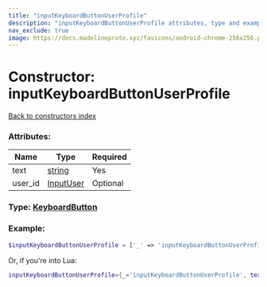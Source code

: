 ```yaml
---
title: "inputKeyboardButtonUserProfile"
description: "inputKeyboardButtonUserProfile attributes, type and example"
nav_exclude: true
image: https://docs.madelineproto.xyz/favicons/android-chrome-256x256.png
---
```

# Constructor: inputKeyboardButtonUserProfile  
[Back to constructors index](index.md)



### Attributes:

| Name     |    Type       | Required |
|----------|---------------|----------|
|text|[string](../types/string.md) | Yes|
|user\_id|[InputUser](../types/InputUser.md) | Optional|



### Type: [KeyboardButton](../types/KeyboardButton.md)


### Example:

```php
$inputKeyboardButtonUserProfile = ['_' => 'inputKeyboardButtonUserProfile', 'text' => 'string', 'user_id' => InputUser];
```  


Or, if you're into Lua:

```lua
inputKeyboardButtonUserProfile={_='inputKeyboardButtonUserProfile', text='string', user_id=InputUser}

```


